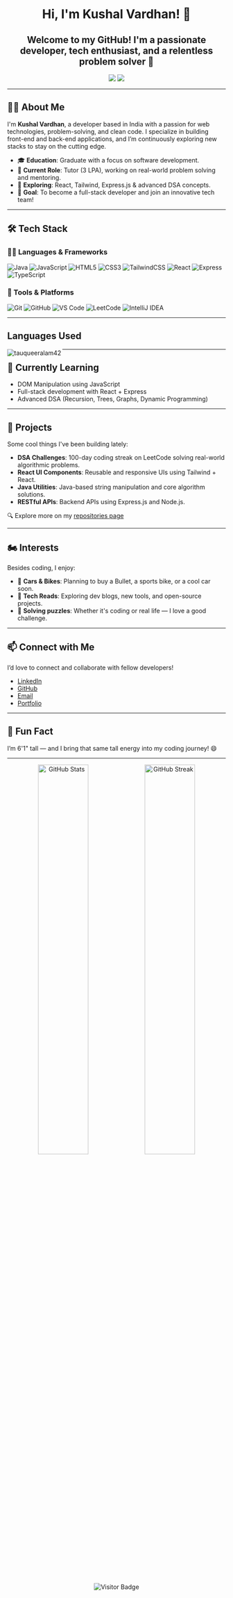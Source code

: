 <h1 align="center">Hi, I'm Kushal Vardhan! 👋</h1>
<h2 align="center">Welcome to my GitHub! I'm a passionate developer, tech enthusiast, and a relentless problem solver 🚀</h2>

<p align="center">
  <a href="https://github.com/Kushalvardhan18"><img src="https://img.shields.io/github/followers/Kushalvardhan18?label=Follow%20me&style=social"></a>
  <a href="mailto:kushalvardhan1804@hotmail.com"><img src="https://img.shields.io/badge/-Contact%20me-007ACC?style=flat-square&logo=Gmail&logoColor=white"></a>
</p>

---

## 🙋‍♂️ About Me 

I'm **Kushal Vardhan**, a developer based in India with a passion for web technologies, problem-solving, and clean code. I specialize in building front-end and back-end applications, and I’m continuously exploring new stacks to stay on the cutting edge.

- 🎓 **Education**: Graduate with a focus on software development.
- 💼 **Current Role**: Tutor (3 LPA), working on real-world problem solving and mentoring.
- 🧠 **Exploring**: React, Tailwind, Express.js & advanced DSA concepts.
- 🎯 **Goal**: To become a full-stack developer and join an innovative tech team!

---

## 🛠️ Tech Stack 

### 👨‍💻 Languages & Frameworks
![Java](https://img.shields.io/badge/Java-ED8B00?style=for-the-badge&logo=java&logoColor=white)
![JavaScript](https://img.shields.io/badge/JavaScript-F7DF1E?style=for-the-badge&logo=javascript&logoColor=black)
![HTML5](https://img.shields.io/badge/HTML5-E34F26?style=for-the-badge&logo=html5&logoColor=white)
![CSS3](https://img.shields.io/badge/CSS3-1572B6?style=for-the-badge&logo=css3&logoColor=white)
![TailwindCSS](https://img.shields.io/badge/TailwindCSS-38B2AC?style=for-the-badge&logo=tailwind-css&logoColor=white)
![React](https://img.shields.io/badge/React-61DAFB?style=for-the-badge&logo=react&logoColor=black)
![Express](https://img.shields.io/badge/Express.js-404D59?style=for-the-badge)
![TypeScript](https://img.shields.io/badge/TypeScript-3178C6?style=for-the-badge&logo=typescript&logoColor=white)


### 🧰 Tools & Platforms
![Git](https://img.shields.io/badge/Git-F05032?style=for-the-badge&logo=git&logoColor=white)
![GitHub](https://img.shields.io/badge/GitHub-181717?style=for-the-badge&logo=github&logoColor=white)
![VS Code](https://img.shields.io/badge/VSCode-007ACC?style=for-the-badge&logo=visual-studio-code&logoColor=white)
![LeetCode](https://img.shields.io/badge/LeetCode-FFA116?style=for-the-badge&logo=leetcode&logoColor=black)
![IntelliJ IDEA](https://img.shields.io/badge/IntelliJ_IDEA-000000?style=for-the-badge&logo=intellijidea&logoColor=white)

---

## Languages Used

<p><img align="left" src="https://github-readme-stats.vercel.app/api/top-langs?username=Kushalvardhan18&show_icons=true&locale=en&layout=compact" alt="tauqueeralam42" /></p>

---

## 🌱 Currently Learning

- DOM Manipulation using JavaScript
- Full-stack development with React + Express
- Advanced DSA (Recursion, Trees, Graphs, Dynamic Programming)

---

## 🚀 Projects

Some cool things I've been building lately:

- **DSA Challenges**: 100-day coding streak on LeetCode solving real-world algorithmic problems.
- **React UI Components**: Reusable and responsive UIs using Tailwind + React.
- **Java Utilities**: Java-based string manipulation and core algorithm solutions.
- **RESTful APIs**: Backend APIs using Express.js and Node.js.

🔍 Explore more on my [repositories page](https://github.com/Kushalvardhan18?tab=repositories)

---

## 🏍️ Interests 

Besides coding, I enjoy:

- 🚗 **Cars & Bikes**: Planning to buy a Bullet, a sports bike, or a cool car soon.
- 📘 **Tech Reads**: Exploring dev blogs, new tools, and open-source projects.
- 🧩 **Solving puzzles**: Whether it's coding or real life — I love a good challenge.

---

## 📫 Connect with Me 

I’d love to connect and collaborate with fellow developers!

- [LinkedIn](https://www.linkedin.com/in/kushalvardhan1804/)
- [GitHub](https://github.com/Kushalvardhan18)
- [Email](mailto:kushalvardhan1804@hotmail.com)
- [Portfolio](https://javascript-portfolio-website-git-main-kushalvardhan18s-projects.vercel.app/index.html)

---

## 🧠 Fun Fact

I’m 6'1" tall — and I bring that same tall energy into my coding journey! 😄

---

<p align="center">
  <img src="https://github-readme-stats.vercel.app/api?username=Kushalvardhan18&show_icons=true&theme=tokyonight" alt="GitHub Stats" width="48%">
  <img src="https://github-readme-streak-stats.herokuapp.com/?user=Kushalvardhan18&theme=tokyonight" alt="GitHub Streak" width="48%">
</p>

<p align="center">
  <img src="https://visitor-badge.laobi.icu/badge?page_id=Kushalvardhan18.Kushalvardhan18" alt="Visitor Badge"/>
</p>
